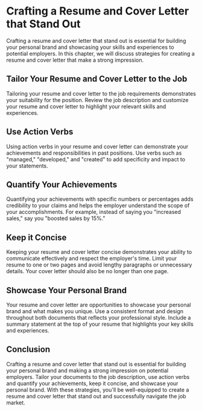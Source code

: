 Crafting a Resume and Cover Letter that Stand Out
==========================================================================================

Crafting a resume and cover letter that stand out is essential for building your personal brand and showcasing your skills and experiences to potential employers. In this chapter, we will discuss strategies for creating a resume and cover letter that make a strong impression.

Tailor Your Resume and Cover Letter to the Job
----------------------------------------------

Tailoring your resume and cover letter to the job requirements demonstrates your suitability for the position. Review the job description and customize your resume and cover letter to highlight your relevant skills and experiences.

Use Action Verbs
----------------

Using action verbs in your resume and cover letter can demonstrate your achievements and responsibilities in past positions. Use verbs such as "managed," "developed," and "created" to add specificity and impact to your statements.

Quantify Your Achievements
--------------------------

Quantifying your achievements with specific numbers or percentages adds credibility to your claims and helps the employer understand the scope of your accomplishments. For example, instead of saying you "increased sales," say you "boosted sales by 15%."

Keep it Concise
---------------

Keeping your resume and cover letter concise demonstrates your ability to communicate effectively and respect the employer's time. Limit your resume to one or two pages and avoid lengthy paragraphs or unnecessary details. Your cover letter should also be no longer than one page.

Showcase Your Personal Brand
----------------------------

Your resume and cover letter are opportunities to showcase your personal brand and what makes you unique. Use a consistent format and design throughout both documents that reflects your professional style. Include a summary statement at the top of your resume that highlights your key skills and experiences.

Conclusion
----------

Crafting a resume and cover letter that stand out is essential for building your personal brand and making a strong impression on potential employers. Tailor your documents to the job description, use action verbs and quantify your achievements, keep it concise, and showcase your personal brand. With these strategies, you'll be well-equipped to create a resume and cover letter that stand out and successfully navigate the job market.
